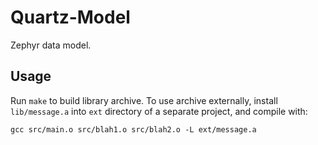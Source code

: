 # Quartz-Model

Zephyr data model.

## Usage

Run `make` to build library archive. To use archive externally, install `lib/message.a` into `ext` directory of a separate project, and compile with:

`gcc src/main.o src/blah1.o src/blah2.o -L ext/message.a`